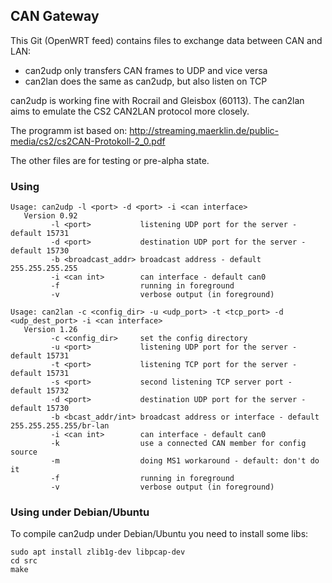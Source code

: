 ## CAN Gateway

This Git (OpenWRT feed) contains files to exchange data between CAN and LAN:

- can2udp only transfers CAN frames to UDP and vice versa
- can2lan does the same as can2udp, but also listen on TCP

can2udp is working fine with Rocrail and Gleisbox (60113). The can2lan aims
to emulate the CS2 CAN2LAN protocol more closely.

The programm ist based on:
http://streaming.maerklin.de/public-media/cs2/cs2CAN-Protokoll-2_0.pdf

The other files are for testing or pre-alpha state.

### Using
```
Usage: can2udp -l <port> -d <port> -i <can interface>
   Version 0.92
         -l <port>           listening UDP port for the server - default 15731
         -d <port>           destination UDP port for the server - default 15730
         -b <broadcast_addr> broadcast address - default 255.255.255.255
         -i <can int>        can interface - default can0
         -f                  running in foreground
         -v                  verbose output (in foreground)
```
```
Usage: can2lan -c <config_dir> -u <udp_port> -t <tcp_port> -d <udp_dest_port> -i <can interface>
   Version 1.26
         -c <config_dir>     set the config directory
         -u <port>           listening UDP port for the server - default 15731
         -t <port>           listening TCP port for the server - default 15731
         -s <port>           second listening TCP server port - default 15732
         -d <port>           destination UDP port for the server - default 15730
         -b <bcast_addr/int> broadcast address or interface - default 255.255.255.255/br-lan
         -i <can int>        can interface - default can0
         -k                  use a connected CAN member for config source
         -m                  doing MS1 workaround - default: don't do it
         -f                  running in foreground
         -v                  verbose output (in foreground)
```

### Using under Debian/Ubuntu

To compile can2udp under Debian/Ubuntu you need to install some libs:
```
sudo apt install zlib1g-dev libpcap-dev
cd src
make
```


